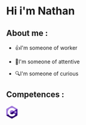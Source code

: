 <h1>Hi i'm Nathan</h1>


<h2>About me :</h2>
<ul>
    <li><p>👍I'm someone of worker</p></li>
    <li><p>🦻I'm someone of attentive</p></li>
    <li><p>🔍I'm someone of curious</p></li>   
</ul>
<h2>Competences :</h2>

<a href><img src="img/c-sharp-c (1).svg" width="30"></a>









